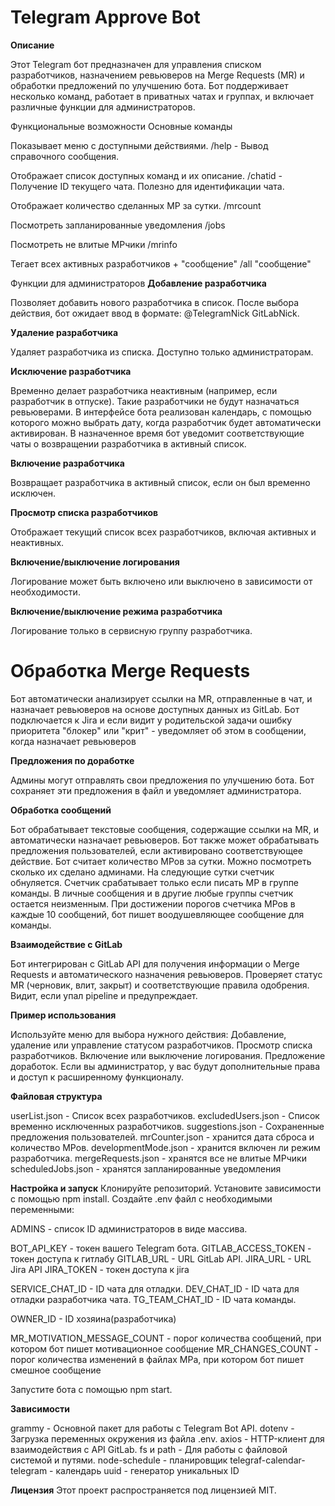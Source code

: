 # Telegram Approve Bot

**Описание**

Этот Telegram бот предназначен для управления списком разработчиков, назначением ревьюверов на Merge Requests (MR) и обработки предложений по улучшению бота. Бот поддерживает несколько команд, работает в приватных чатах и группах, и включает различные функции для администраторов.

Функциональные возможности
Основные команды

Показывает меню с доступными действиями.
/help - Вывод справочного сообщения.

Отображает список доступных команд и их описание.
/chatid - Получение ID текущего чата. Полезно для идентификации чата.

Отображает количество сделанных МР за сутки.
/mrcount

Посмотреть запланированные уведомления
/jobs

Посмотреть не влитые МРчики
/mrinfo

Тегает всех активных разработчиков + "сообщение"
/all "сообщение"

Функции для администраторов
**Добавление разработчика**

Позволяет добавить нового разработчика в список. После выбора действия, бот ожидает ввод в формате: @TelegramNick GitLabNick.

**Удаление разработчика**

Удаляет разработчика из списка. Доступно только администраторам.

**Исключение разработчика**

Временно делает разработчика неактивным (например, если разработчик в отпуске). Такие разработчики не будут назначаться ревьюверами. В интерфейсе бота реализован календарь, с помощью которого можно выбрать дату, когда разработчик будет автоматически активирован. В назначенное время бот уведомит соответствующие чаты о возвращении разработчика в активный список.

**Включение разработчика**

Возвращает разработчика в активный список, если он был временно исключен.

**Просмотр списка разработчиков**

Отображает текущий список всех разработчиков, включая активных и неактивных.

**Включение/выключение логирования**

Логирование может быть включено или выключено в зависимости от необходимости.

**Включение/выключение режима разработчика**

Логирование только в сервисную группу разработчика.

# Обработка Merge Requests

Бот автоматически анализирует ссылки на MR, отправленные в чат, и назначает ревьюверов на основе доступных данных из GitLab.
Бот подключается к Jira и если видит у родительской задачи ошибку приоритета "блокер" или "крит" - уведомляет об этом в сообщении, когда назначает ревьюверов

**Предложения по доработке**

Админы могут отправлять свои предложения по улучшению бота. Бот сохраняет эти предложения в файл и уведомляет администратора.

**Обработка сообщений**

Бот обрабатывает текстовые сообщения, содержащие ссылки на MR, и автоматически назначает ревьюверов.
Бот также может обрабатывать предложения пользователей, если активировано соответствующее действие.
Бот считает количество МРов за сутки. Можно посмотреть сколько их сделано админами. На следующие сутки счетчик обнуляется. Счетчик срабатывает только если писать МР в группе команды. В личные сообщения и в другие любые группы счетчик остается неизменным.
При достижении порогов счетчика МРов в каждые 10 сообщений, бот пишет воодушевляющее сообщение для команды.

**Взаимодействие с GitLab**

Бот интегрирован с GitLab API для получения информации о Merge Requests и автоматического назначения ревьюверов.
Проверяет статус MR (черновик, влит, закрыт) и соответствующие правила одобрения.
Видит, если упал pipeline и предупреждает.

**Пример использования**

Используйте меню для выбора нужного действия:
Добавление, удаление или управление статусом разработчиков.
Просмотр списка разработчиков.
Включение или выключение логирования.
Предложение доработок.
Если вы администратор, у вас будут дополнительные права и доступ к расширенному функционалу.

**Файловая структура**

userList.json - Список всех разработчиков.
excludedUsers.json - Список временно исключенных разработчиков.
suggestions.json - Сохраненные предложения пользователей.
mrCounter.json - хранится дата сброса и количество МРов.
developmentMode.json - хранится включен ли режим разработчика.
mergeRequests.json - хранятся все не влитые МРчики
scheduledJobs.json - хранятся запланированные уведомления

**Настройка и запуск**
Клонируйте репозиторий.
Установите зависимости с помощью npm install.
Создайте .env файл с необходимыми переменными:

ADMINS - список ID администраторов в виде массива.

BOT_API_KEY - токен вашего Telegram бота.
GITLAB_ACCESS_TOKEN - токен доступа к гитлабу
GITLAB_URL - URL GitLab API.
JIRA_URL - URL Jira API
JIRA_TOKEN - токен доступа к jira

SERVICE_CHAT_ID - ID чата для отладки.
DEV_CHAT_ID - ID чата для отладки разработчика чата.
TG_TEAM_CHAT_ID - ID чата команды.

OWNER_ID - ID хозяина(разработчика)

MR_MOTIVATION_MESSAGE_COUNT - порог количества сообщений, при котором бот пишет мотивационное сообщение
MR_CHANGES_COUNT - порог количества изменений в файлах МРа, при котором бот пишет смешное сообщение

Запустите бота с помощью npm start.

**Зависимости**

grammy - Основной пакет для работы с Telegram Bot API.
dotenv - Загрузка переменных окружения из файла .env.
axios - HTTP-клиент для взаимодействия с API GitLab.
fs и path - Для работы с файловой системой и путями.
node-schedule - планировщик
telegraf-calendar-telegram - календарь
uuid - генератор уникальных ID

**Лицензия**
Этот проект распространяется под лицензией MIT.
